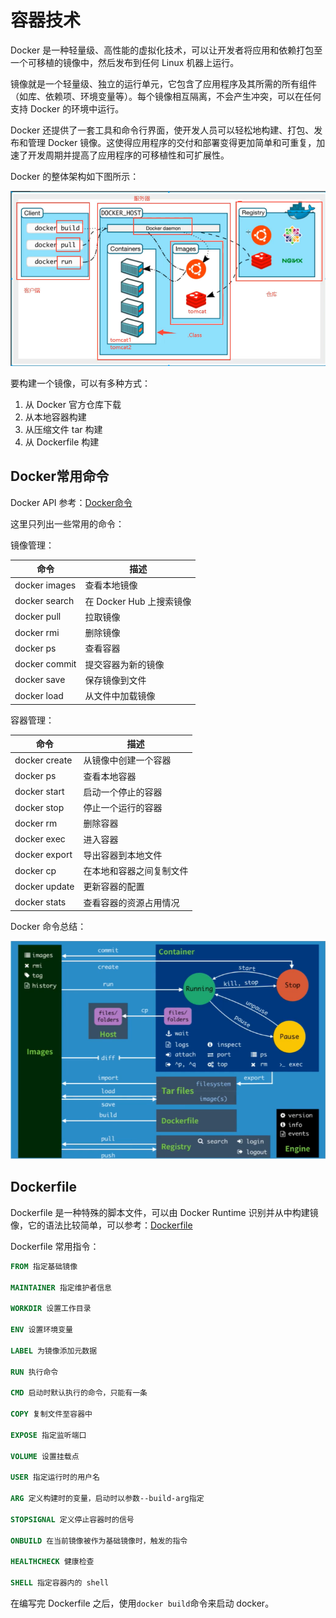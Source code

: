 # 容器技术

Docker 是一种轻量级、高性能的虚拟化技术，可以让开发者将应用和依赖打包至一个可移植的镜像中，然后发布到任何 Linux 机器上运行。

镜像就是一个轻量级、独立的运行单元，它包含了应用程序及其所需的所有组件（如库、依赖项、环境变量等）。每个镜像相互隔离，不会产生冲突，可以在任何支持 Docker 的环境中运行。

Docker 还提供了一套工具和命令行界面，使开发人员可以轻松地构建、打包、发布和管理 Docker 镜像。这使得应用程序的交付和部署变得更加简单和可重复，加速了开发周期并提高了应用程序的可移植性和可扩展性。

Docker 的整体架构如下图所示：

![Docker架构](../images/cloud/docker.PNG)

要构建一个镜像，可以有多种方式：

1. 从 Docker 官方仓库下载
2. 从本地容器构建
3. 从压缩文件 tar 构建
4. 从 Dockerfile 构建

## Docker常用命令

Docker API 参考：[Docker命令](https://docs.docker.com/reference/cli/docker/)

这里只列出一些常用的命令：

镜像管理：

| 命令 | 描述 |
| ---- | ---- |
| docker images | 查看本地镜像 |
| docker search | 在 Docker Hub 上搜索镜像 |
| docker pull | 拉取镜像 |
| docker rmi | 删除镜像 |
| docker ps | 查看容器 |
| docker commit | 提交容器为新的镜像 |
| docker save | 保存镜像到文件 |
| docker load | 从文件中加载镜像 |

容器管理：

| 命令 | 描述 |
| ---- | ---- |
| docker create | 从镜像中创建一个容器 |
| docker ps | 查看本地容器 |
| docker start | 启动一个停止的容器 |
| docker stop | 停止一个运行的容器 |
| docker rm | 删除容器 |
| docker exec | 进入容器 |
| docker export | 导出容器到本地文件 |
| docker cp | 在本地和容器之间复制文件 |
| docker update | 更新容器的配置 |
| docker stats | 查看容器的资源占用情况 |

Docker 命令总结：

![docker命令](../images/cloud/docker_cmd.png)

## Dockerfile

Dockerfile 是一种特殊的脚本文件，可以由 Docker Runtime 识别并从中构建镜像，它的语法比较简单，可以参考：[Dockerfile](https://docs.docker.com/reference/dockerfile/)

Dockerfile 常用指令：

```dockerfile
FROM 指定基础镜像

MAINTAINER 指定维护者信息

WORKDIR 设置工作目录

ENV 设置环境变量

LABEL 为镜像添加元数据
 
RUN 执行命令
 
CMD 启动时默认执行的命令，只能有一条

COPY 复制文件至容器中

EXPOSE 指定监听端口
 
VOLUME 设置挂载点

USER 指定运行时的用户名

ARG 定义构建时的变量，启动时以参数--build-arg指定

STOPSIGNAL 定义停止容器时的信号

ONBUILD 在当前镜像被作为基础镜像时，触发的指令

HEALTHCHECK 健康检查

SHELL 指定容器内的 shell
```

在编写完 Dockerfile 之后，使用`docker build`命令来启动 docker。








